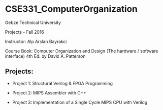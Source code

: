# CSE331_ComputerOrganization
Gebze Technical University

Projects - Fall 2016

Instructor: Alp Arslan Bayrakci

Course Book: Computer Organization and Design (The hardware / software interface) 4th Ed. by David A. Patterson

## Projects:

* Project 1: Structural Verilog & FPGA Programming

* Project 2: MIPS Assembler with C++

* Project 3: Implementation of a Single Cycle MIPS CPU with Verilog
